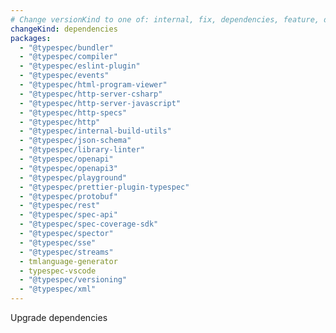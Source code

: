 ```yaml
---
# Change versionKind to one of: internal, fix, dependencies, feature, deprecation, breaking
changeKind: dependencies
packages:
  - "@typespec/bundler"
  - "@typespec/compiler"
  - "@typespec/eslint-plugin"
  - "@typespec/events"
  - "@typespec/html-program-viewer"
  - "@typespec/http-server-csharp"
  - "@typespec/http-server-javascript"
  - "@typespec/http-specs"
  - "@typespec/http"
  - "@typespec/internal-build-utils"
  - "@typespec/json-schema"
  - "@typespec/library-linter"
  - "@typespec/openapi"
  - "@typespec/openapi3"
  - "@typespec/playground"
  - "@typespec/prettier-plugin-typespec"
  - "@typespec/protobuf"
  - "@typespec/rest"
  - "@typespec/spec-api"
  - "@typespec/spec-coverage-sdk"
  - "@typespec/spector"
  - "@typespec/sse"
  - "@typespec/streams"
  - tmlanguage-generator
  - typespec-vscode
  - "@typespec/versioning"
  - "@typespec/xml"
---
```


Upgrade dependencies
